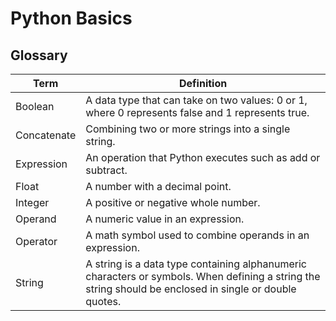 # Python Basics

## Glossary

| Term       | Definition |
| ---------- | ---------- |
| Boolean    | A data type that can take on two values: 0 or 1, where 0 represents false and 1 represents true. |
| Concatenate | Combining two or more strings into a single string. |
| Expression | An operation that Python executes such as add or subtract. |
| Float      | A number with a decimal point. |
| Integer    | A positive or negative whole number. |
| Operand    | A numeric value in an expression. |
| Operator   | A math symbol used to combine operands in an expression. |
| String     | A string is a data type containing alphanumeric characters or symbols. When defining a string the string should be enclosed in single or double quotes. 
